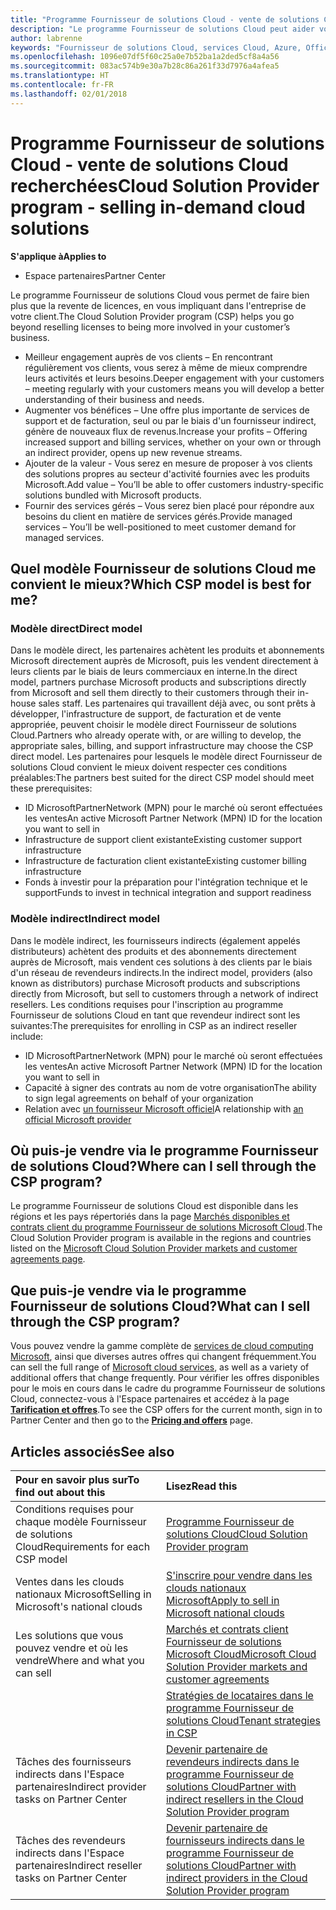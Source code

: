 ```yaml
---
title: "Programme Fournisseur de solutions Cloud - vente de solutions Cloud recherchées | Espace partenaires"
description: "Le programme Fournisseur de solutions Cloud peut aider votre entreprise à croître avec de nouveaux clients et de nouvelles compétences."
author: labrenne
keywords: "Fournisseur de solutions Cloud, services Cloud, Azure, Office365, Dynamics, partenaire fournisseur de solutions Cloud, vente par fournisseur de solutions Cloud, partenaire direct, partenaire fournisseur de solutionsCloud direct, revendeur fournisseur de solutionsCloud indirect, fournisseur de solutionsCloud direct, fournisseur de solutionsCloud indirect, modèle direct, modèle indirect, revendeur indirect, fournisseur indirect, fournisseur, distributeur, programme fournisseur de solutions cloud"
ms.openlocfilehash: 1096e07df5f60c25a0e7b52ba1a2ded5cf8a4a56
ms.sourcegitcommit: 083ac574b9e30a7b28c86a261f33d7976a4afea5
ms.translationtype: HT
ms.contentlocale: fr-FR
ms.lasthandoff: 02/01/2018
---
```

# <a name="cloud-solution-provider-program---selling-in-demand-cloud-solutions"></a><span data-ttu-id="96f3d-104">Programme Fournisseur de solutions Cloud - vente de solutions Cloud recherchées</span><span class="sxs-lookup"><span data-stu-id="96f3d-104">Cloud Solution Provider program - selling in-demand cloud solutions</span></span> 

**<span data-ttu-id="96f3d-105">S'applique à</span><span class="sxs-lookup"><span data-stu-id="96f3d-105">Applies to</span></span>**

-  <span data-ttu-id="96f3d-106">Espace partenaires</span><span class="sxs-lookup"><span data-stu-id="96f3d-106">Partner Center</span></span>

<span data-ttu-id="96f3d-107">Le programme Fournisseur de solutions Cloud vous permet de faire bien plus que la revente de licences, en vous impliquant dans l'entreprise de votre client.</span><span class="sxs-lookup"><span data-stu-id="96f3d-107">The Cloud Solution Provider program (CSP) helps you go beyond reselling licenses to being more involved in your customer’s business.</span></span>
 
- <span data-ttu-id="96f3d-108">Meilleur engagement auprès de vos clients – En rencontrant régulièrement vos clients, vous serez à même de mieux comprendre leurs activités et leurs besoins.</span><span class="sxs-lookup"><span data-stu-id="96f3d-108">Deeper engagement with your customers – meeting regularly with your customers means you will develop a better understanding of their business and needs.</span></span>
- <span data-ttu-id="96f3d-109">Augmenter vos bénéfices – Une offre plus importante de services de support et de facturation, seul ou par le biais d'un fournisseur indirect, génère de nouveaux flux de revenus.</span><span class="sxs-lookup"><span data-stu-id="96f3d-109">Increase your profits – Offering increased support and billing services, whether on your own or through an indirect provider, opens up new revenue streams.</span></span>  
- <span data-ttu-id="96f3d-110">Ajouter de la valeur - Vous serez en mesure de proposer à vos clients des solutions propres au secteur d'activité fournies avec les produits Microsoft.</span><span class="sxs-lookup"><span data-stu-id="96f3d-110">Add value – You’ll be able to offer customers industry-specific solutions bundled with Microsoft products.</span></span>
- <span data-ttu-id="96f3d-111">Fournir des services gérés – Vous serez bien placé pour répondre aux besoins du client en matière de services gérés.</span><span class="sxs-lookup"><span data-stu-id="96f3d-111">Provide managed services – You’ll be well-positioned to meet customer demand for managed services.</span></span> 

## <a name="which-csp-model-is-best-for-me"></a><span data-ttu-id="96f3d-112">Quel modèle Fournisseur de solutions Cloud me convient le mieux?</span><span class="sxs-lookup"><span data-stu-id="96f3d-112">Which CSP model is best for me?</span></span>

### <a name="direct-model"></a><span data-ttu-id="96f3d-113">Modèle direct</span><span class="sxs-lookup"><span data-stu-id="96f3d-113">Direct model</span></span>

 <span data-ttu-id="96f3d-114">Dans le modèle direct, les partenaires achètent les produits et abonnements Microsoft directement auprès de Microsoft, puis les vendent directement à leurs clients par le biais de leurs commerciaux en interne.</span><span class="sxs-lookup"><span data-stu-id="96f3d-114">In the direct model, partners purchase Microsoft products and subscriptions directly from Microsoft and sell them directly to their customers through their in-house sales staff.</span></span> <span data-ttu-id="96f3d-115">Les partenaires qui travaillent déjà avec, ou sont prêts à développer, l'infrastructure de support, de facturation et de vente appropriée, peuvent choisir le modèle direct Fournisseur de solutions Cloud.</span><span class="sxs-lookup"><span data-stu-id="96f3d-115">Partners who already operate with, or are willing to develop, the appropriate sales, billing, and support infrastructure may choose the CSP direct model.</span></span> <span data-ttu-id="96f3d-116">Les partenaires pour lesquels le modèle direct Fournisseur de solutions Cloud convient le mieux doivent respecter ces conditions préalables:</span><span class="sxs-lookup"><span data-stu-id="96f3d-116">The partners best suited for the direct CSP model should meet these prerequisites:</span></span>
- <span data-ttu-id="96f3d-117">ID MicrosoftPartnerNetwork (MPN) pour le marché où seront effectuées les ventes</span><span class="sxs-lookup"><span data-stu-id="96f3d-117">An active Microsoft Partner Network (MPN) ID for the location you want to sell in</span></span>
- <span data-ttu-id="96f3d-118">Infrastructure de support client existante</span><span class="sxs-lookup"><span data-stu-id="96f3d-118">Existing customer support infrastructure</span></span>
- <span data-ttu-id="96f3d-119">Infrastructure de facturation client existante</span><span class="sxs-lookup"><span data-stu-id="96f3d-119">Existing customer billing infrastructure</span></span>
- <span data-ttu-id="96f3d-120">Fonds à investir pour la préparation pour l'intégration technique et le support</span><span class="sxs-lookup"><span data-stu-id="96f3d-120">Funds to invest in technical integration and support readiness</span></span>


### <a name="indirect-model"></a><span data-ttu-id="96f3d-121">Modèle indirect</span><span class="sxs-lookup"><span data-stu-id="96f3d-121">Indirect model</span></span>

<span data-ttu-id="96f3d-122">Dans le modèle indirect, les fournisseurs indirects (également appelés distributeurs) achètent des produits et des abonnements directement auprès de Microsoft, mais vendent ces solutions à des clients par le biais d'un réseau de revendeurs indirects.</span><span class="sxs-lookup"><span data-stu-id="96f3d-122">In the indirect model, providers (also known as distributors) purchase Microsoft products and subscriptions directly from Microsoft, but sell to customers through a network of indirect resellers.</span></span> <span data-ttu-id="96f3d-123">Les conditions requises pour l'inscription au programme Fournisseur de solutions Cloud en tant que revendeur indirect sont les suivantes:</span><span class="sxs-lookup"><span data-stu-id="96f3d-123">The prerequisites for enrolling in CSP as an indirect reseller include:</span></span>

- <span data-ttu-id="96f3d-124">ID MicrosoftPartnerNetwork (MPN) pour le marché où seront effectuées les ventes</span><span class="sxs-lookup"><span data-stu-id="96f3d-124">An active Microsoft Partner Network (MPN) ID for the location you want to sell in</span></span>
- <span data-ttu-id="96f3d-125">Capacité à signer des contrats au nom de votre organisation</span><span class="sxs-lookup"><span data-stu-id="96f3d-125">The ability to sign legal agreements on behalf of your organization</span></span>
- <span data-ttu-id="96f3d-126">Relation avec [un fournisseur Microsoft officiel](https://partnercenter.microsoft.com/partner/find-a-provider)</span><span class="sxs-lookup"><span data-stu-id="96f3d-126">A relationship with [an official Microsoft provider](https://partnercenter.microsoft.com/partner/find-a-provider)</span></span>


## <a name="where-can-i-sell-through-the-csp-program"></a><span data-ttu-id="96f3d-127">Où puis-je vendre via le programme Fournisseur de solutions Cloud?</span><span class="sxs-lookup"><span data-stu-id="96f3d-127">Where can I sell through the CSP program?</span></span>

<span data-ttu-id="96f3d-128">Le programme Fournisseur de solutions Cloud est disponible dans les régions et les pays répertoriés dans la page [Marchés disponibles et contrats client du programme Fournisseur de solutions Microsoft Cloud](agreements.md).</span><span class="sxs-lookup"><span data-stu-id="96f3d-128">The Cloud Solution Provider program is available in the regions and countries listed on the [Microsoft Cloud Solution Provider markets and customer agreements page](agreements.md).</span></span>  

## <a name="what-can-i-sell-through-the-csp-program"></a><span data-ttu-id="96f3d-129">Que puis-je vendre via le programme Fournisseur de solutions Cloud?</span><span class="sxs-lookup"><span data-stu-id="96f3d-129">What can I sell through the CSP program?</span></span>

<span data-ttu-id="96f3d-130">Vous pouvez vendre la gamme complète de [services de cloud computing Microsoft](https://partner.microsoft.com/cloud-solution-provider/products-and-services), ainsi que diverses autres offres qui changent fréquemment.</span><span class="sxs-lookup"><span data-stu-id="96f3d-130">You can sell the full range of [Microsoft cloud services](https://partner.microsoft.com/cloud-solution-provider/products-and-services), as well as a variety of additional offers that change frequently.</span></span> <span data-ttu-id="96f3d-131">Pour vérifier les offres disponibles pour le mois en cours dans le cadre du programme Fournisseur de solutions Cloud, connectez-vous à l'Espace partenaires et accédez à la page [**Tarification et offres**](https://partnercenter.microsoft.com/pcv/sales).</span><span class="sxs-lookup"><span data-stu-id="96f3d-131">To see the CSP offers for the current month, sign in to Partner Center and then go to the [**Pricing and offers**](https://partnercenter.microsoft.com/pcv/sales) page.</span></span>

## <a name="see-also"></a><span data-ttu-id="96f3d-132">Articles associés</span><span class="sxs-lookup"><span data-stu-id="96f3d-132">See also</span></span> 


|**<span data-ttu-id="96f3d-133">Pour en savoir plus sur</span><span class="sxs-lookup"><span data-stu-id="96f3d-133">To find out about this</span></span>**   |**<span data-ttu-id="96f3d-134">Lisez</span><span class="sxs-lookup"><span data-stu-id="96f3d-134">Read this</span></span>**   |
|:---------------------------|:--------------------|
|<span data-ttu-id="96f3d-135">Conditions requises pour chaque modèle Fournisseur de solutions Cloud</span><span class="sxs-lookup"><span data-stu-id="96f3d-135">Requirements for each CSP model</span></span>   | [<span data-ttu-id="96f3d-136">Programme Fournisseur de solutions Cloud</span><span class="sxs-lookup"><span data-stu-id="96f3d-136">Cloud Solution Provider program</span></span>](https://partnercenter.microsoft.com/partner/cloud-solution-provider)|
|<span data-ttu-id="96f3d-137">Ventes dans les clouds nationaux Microsoft</span><span class="sxs-lookup"><span data-stu-id="96f3d-137">Selling in Microsoft's national clouds</span></span>   | [<span data-ttu-id="96f3d-138">S'inscrire pour vendre dans les clouds nationaux Microsoft</span><span class="sxs-lookup"><span data-stu-id="96f3d-138">Apply to sell in Microsoft national clouds</span></span>](csp-national-clouds-overview.md)|
|<span data-ttu-id="96f3d-139">Les solutions que vous pouvez vendre et où les vendre</span><span class="sxs-lookup"><span data-stu-id="96f3d-139">Where and what you can sell</span></span>   |[<span data-ttu-id="96f3d-140">Marchés et contrats client Fournisseur de solutions Microsoft Cloud</span><span class="sxs-lookup"><span data-stu-id="96f3d-140">Microsoft Cloud Solution Provider markets and customer agreements</span></span>](agreements.md)|
|  | [<span data-ttu-id="96f3d-141">Stratégies de locataires dans le programme Fournisseur de solutions Cloud</span><span class="sxs-lookup"><span data-stu-id="96f3d-141">Tenant strategies in CSP</span></span>](regional-authorization-overview.md)
|<span data-ttu-id="96f3d-142">Tâches des fournisseurs indirects dans l'Espace partenaires</span><span class="sxs-lookup"><span data-stu-id="96f3d-142">Indirect provider tasks on Partner Center</span></span>  |[<span data-ttu-id="96f3d-143">Devenir partenaire de revendeurs indirects dans le programme Fournisseur de solutions Cloud</span><span class="sxs-lookup"><span data-stu-id="96f3d-143">Partner with indirect resellers in the Cloud Solution Provider program</span></span>](indirect-provider-tasks-in-partner-center.md)|
|<span data-ttu-id="96f3d-144">Tâches des revendeurs indirects dans l'Espace partenaires</span><span class="sxs-lookup"><span data-stu-id="96f3d-144">Indirect reseller tasks on Partner Center</span></span>   |[<span data-ttu-id="96f3d-145">Devenir partenaire de fournisseurs indirects dans le programme Fournisseur de solutions Cloud</span><span class="sxs-lookup"><span data-stu-id="96f3d-145">Partner with indirect providers in the Cloud Solution Provider program</span></span>](indirect-reseller-tasks-in-partner-center.md)|
